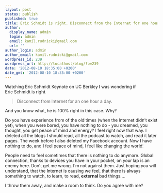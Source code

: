 ```yaml
---
layout: post
status: publish
published: true
title: Eric Schmidt is right. Disconnect from the Internet for one hour.
author:
  display_name: admin
  login: admin
  email: kamil.rudnicki@gmail.com
  url: ''
author_login: admin
author_email: kamil.rudnicki@gmail.com
wordpress_id: 239
wordpress_url: http://localhost/blog/?p=239
date: '2012-08-10 18:35:00 +0200'
date_gmt: '2012-08-10 18:35:00 +0200'
---
```

<p>Watching Eric Schmidt Keynote on UC Berkley I was wondering if Eric Schmidt is right.</p>
<blockquote>
<p>Disconnect from Internet for an one hour a day.</p>
</blockquote>
<p>And you know what, he is 100% right in this case. Why?</p>
<p>Do you have experience from of the old times (when the Internet didn&#8217;t exist yet), when you were bored, you have nothing to do - you dreamed, you thought, you get peace of mind and energy? I feel right now that way. I deleted all the blogs I should read, all the podcast to watch, and read it later pages. The week before I also deleted my Facebook account. Now I have nothing to do, and I feel peace of mind, I feel like changing the world!</p>
<p>People need to feel sometimes that there is nothing to do anymore. Global connection, thanks to devices you have in your pocket, on your lap is an enemy here. Don&#8217;t get me wrong. I&#8217;m not against them. Just hoping you will understand, that the Internet is causing we feel, that there is always something to watch, to learn, to read, <strong>external</strong> bad things&#8230;.</p>
<p>I throw them away, and make a room to think. Do you agree with me?</p>
